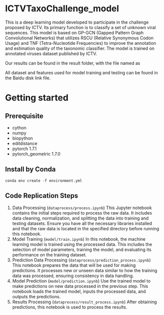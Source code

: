 # ICTVTaxoChallenge_model
   This is a deep learning model developed to participate in the challenge proposed by ICTV. Its primary function is to classify a set of unknown viral sequences. This model is based on GP-GCN (Gapped Pattern Graph Convolutional Networks) that utilizes RSCU (Relative Synonymous Codon Usage) and TNF (Tetra-Nucleotide Frequencies) to improve the annotation and estimation quality of the  taxonomic classifier. The model is trained on annotated viruses dataset published by ICTV.
   
   Our results can be found in the result folder, with the file named as 

   All dataset and features used for model training and testing can be found in the Baidu disk link file.
# Getting started 
## Prerequisite
* cython
* numpy
* biopython
* editdistance
* pytorch 1.7.1
* pytorch_geometric 1.7.0

## Install by Conda

```shell
conda env create -f environment.yml
```

## Code Replication Steps

1. Data Processing (`dataprocess/process.ipynb`)
This Jupyter notebook contains the initial steps required to process the raw data. It includes data cleaning, normalization, and splitting the data into training and testing datasets. Ensure you have all the necessary libraries installed and that the raw data is located in the specified directory before running this notebook.
2. Model Training (`model/train.ipynb`)
In this notebook, the machine learning model is trained using the processed data. This includes the selection of model parameters, training the model, and evaluating its performance on the training dataset.
3. Prediction Data Processing (`dataprocess/prediction_process.ipynb`)
This notebook prepares the data that will be used for making predictions. It processes new or unseen data similar to how the training data was processed, ensuring consistency in data handling.
4. Model Prediction (`model/prediction.ipynb`)
Use the trained model to make predictions on new data processed in the previous step. This notebook loads the trained model, inputs the processed data, and outputs the predictions.
5. Results Processing (`dataprocess/result_process.ipynb`)
After obtaining predictions, this notebook is used to process the results. 